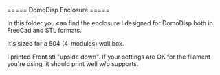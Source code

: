 ===== DomoDisp Enclosure =====

In this folder you can find the enclosure I designed for DomoDisp both in FreeCad and STL formats.

It's sized for a 504 (4-modules) wall box.

I printed Front.stl "upside down". If your settings are OK for the filament you're using, it should print well w/o supports.

